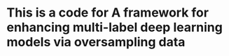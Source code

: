 # This is a code for A framework for enhancing multi-label deep learning models via oversampling data
